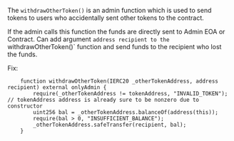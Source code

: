 The `withdrawOtherToken()` is an admin function which is used to send tokens to users who accidentally sent other tokens to the contract.

If the admin calls this function the funds are directly sent to Admin EOA or Contract. Can add argument `address recipient to the `withdrawOtherToken()` function and send funds to the recipient who lost the funds.

Fix:

```
    function withdrawOtherToken(IERC20 _otherTokenAddress, address recipient) external onlyAdmin {
        require(_otherTokenAddress != tokenAddress, "INVALID_TOKEN"); // tokenAddress address is already sure to be nonzero due to constructor
        uint256 bal = _otherTokenAddress.balanceOf(address(this));
        require(bal > 0, "INSUFFICIENT_BALANCE");
        _otherTokenAddress.safeTransfer(recipient, bal);
    }
```